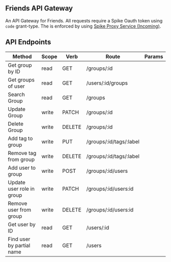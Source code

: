 ## Friends API Gateway

An API Gateway for Friends.
All requests require a Spike Oauth token using `code` grant-type. 
The is enforced by using [Spike Proxy Service (Incoming)](https://gitlab.com/yesodot/rnd/terminal-rabaz/shared/spike-proxy-service). 

## API Endpoints

| Method                    | Scope | Verb   | Route                   | Params |
|---------------------------|-------|--------|-------------------------|--------|
| Get group by ID           | read  | GET    | /groups/:id             |        |
| Get groups of user        | read  | GET    | /users/:id/groups       |        |
| Search Group              | read  | GET    | /groups                 |        |
| Update Group              | write | PATCH  | /groups/:id             |        |
| Delete Group              | write | DELETE | /groups/:id             |        |
| Add tag to group          | write | PUT    | /groups/:id/tags/:label |        |
| Remove tag from group     | write | DELETE | /groups/:id/tags/:label |        |
| Add user to group         | write | POST   | /groups/:id/users       |        |
| Update user role in group | write | PATCH  | /groups/:id/users:id    |        |
| Remove user from group    | write | DELETE | /groups/:id/users:id    |        |
| Get user by ID            | read  | GET    | /users/:id              |        |
| Find user by partial name | read  | GET    | /users                  |        |
